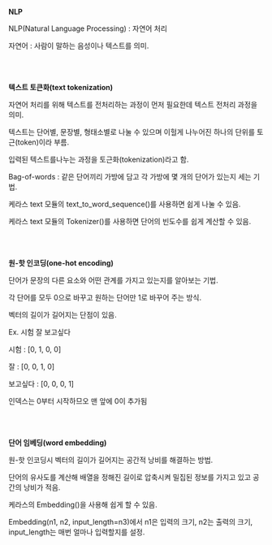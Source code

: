 **NLP**

NLP(Natural Language Processing) : 자연어 처리

자연어 : 사람이 말하는 음성이나 텍스트를 의미.

<br>

<br>

**텍스트 토큰화(text tokenization)**

자연어 처리를 위해 텍스트를 전처리하는 과정이 먼저 필요한데 텍스트 전처리 과정을 의미.

텍스트는 단어별, 문장별, 형태소별로 나눌 수 있으며 이헐게 나누어진 하나의 단위를 토근(token)이라 부름.

입력된 텍스트를나누는 과정을 토근화(tokenization)라고 함.

Bag-of-words : 같은 단어끼리 가방에 담고 각 가방에 몇 개의 단어가 있는지 세는 기법.

케라스 text 모듈의 text_to_word_sequence()를 사용하면 쉽게 나눌 수 있음.

케라스 text 모듈의 Tokenizer()를 사용하면 단어의 빈도수를 쉽게 계산할 수 있음.

<br>

<br>

**원-핫 인코딩(one-hot encoding)**

단어가 문장의 다른 요소와 어떤 관계를 가지고 있는지를 알아보는 기법.

각 단어를 모두 0으로 바꾸고 원하는 단어만 1로 바꾸어 주는 방식.

벡터의 길이가 길어지는 단점이 있음.

Ex. 시험 잘 보고싶다 

시험 : [0, 1, 0, 0]

잘 : [0, 0, 1, 0]

보고싶다 : [0, 0, 0, 1]

인덱스는 0부터 시작하므오 맨 앞에 0이 추가됨

<br>

<br>

**단어 임베딩(word embedding)**

원-핫 인코딩시 벡터의 길이가 길어지는 공간적 낭비를 해결하는 방법.

단어의 유사도를 계산해 배열을 정해진 길이로 압축시켜 밀집된 정보를 가지고 있고 공간의 낭비가 적음.

케라스의 Embedding()을 사용해 쉽게 할 수 있음.

Embedding(n1, n2, input_length=n3)에서 n1은 입력의 크기, n2는 출력의 크기, input_length는 매번 얼마나 입력할지를 설정.



